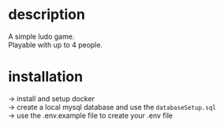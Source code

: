 # description

A simple ludo game. </br>
Playable with up to 4 people.

# installation

-> install and setup docker </br>
-> create a local mysql database and use the `databaseSetup.sql` </br>
-> use the .env.example file to create your .env file

